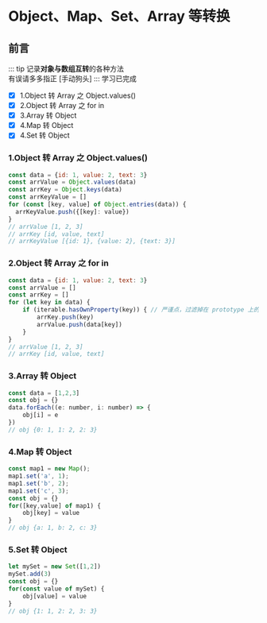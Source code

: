 # Object、Map、Set、Array 等转换
## 前言
::: tip 
记录**对象与数组互转**的各种方法\
有误请多多指正 [手动狗头]
:::
学习已完成
- [x] 1.Object 转 Array 之 Object.values()
- [x] 2.Object 转 Array 之  for in
- [x] 3.Array 转 Object
- [x] 4.Map 转 Object
- [x] 4.Set 转 Object

### 1.Object 转 Array 之 Object.values()
```js
const data = {id: 1, value: 2, text: 3}
const arrValue = Object.values(data)
const arrKey = Object.keys(data)
const arrKeyValue = []
for (const [key, value] of Object.entries(data)) {
  arrKeyValue.push({[key]: value})
}
// arrValue [1, 2, 3]
// arrKey [id, value, text]
// arrKeyValue [{id: 1}, {value: 2}, {text: 3}]
```

### 2.Object 转 Array 之  for in
```js
const data = {id: 1, value: 2, text: 3}
const arrValue = []
const arrKey = []
for (let key in data) {
    if (iterable.hasOwnProperty(key)) { // 严谨点，过滤掉在 prototype 上的其他方法
        arrKey.push(key)
        arrValue.push(data[key])
    }
}
// arrValue [1, 2, 3]
// arrKey [id, value, text]
```

### 3.Array 转 Object
```js
const data = [1,2,3]
const obj = {}
data.forEach((e: number, i: number) => {
    obj[i] = e
})
// obj {0: 1, 1: 2, 2: 3}
```

### 4.Map 转 Object
```js
const map1 = new Map();
map1.set('a', 1);
map1.set('b', 2);
map1.set('c', 3);
const obj = {}
for([key,value] of map1) {
    obj[key] = value
}
// obj {a: 1, b: 2, c: 3}
```

### 5.Set 转 Object
```js
let mySet = new Set([1,2])
mySet.add(3)
const obj = {}
for(const value of mySet) {
    obj[value] = value
}
// obj {1: 1, 2: 2, 3: 3}
```
